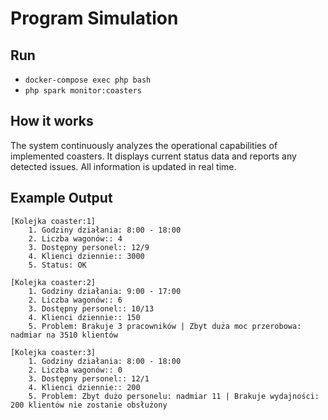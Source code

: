 # Program Simulation

## Run

- `docker-compose exec php bash`
- `php spark monitor:coasters`

## How it works

The system continuously analyzes the operational capabilities of implemented coasters. It displays current status data
and reports any detected issues. All information is updated in real time.

## Example Output

```text
[Kolejka coaster:1]
    1. Godziny działania: 8:00 - 18:00
    2. Liczba wagonów:: 4
    3. Dostępny personel:: 12/9
    4. Klienci dziennie:: 3000
    5. Status: OK

[Kolejka coaster:2]
    1. Godziny działania: 9:00 - 17:00
    2. Liczba wagonów:: 6
    3. Dostępny personel:: 10/13
    4. Klienci dziennie:: 150
    5. Problem: Brakuje 3 pracowników | Zbyt duża moc przerobowa: nadmiar na 3510 klientów

[Kolejka coaster:3]
    1. Godziny działania: 8:00 - 18:00
    2. Liczba wagonów:: 0
    3. Dostępny personel:: 12/1
    4. Klienci dziennie:: 200
    5. Problem: Zbyt dużo personelu: nadmiar 11 | Brakuje wydajności: 200 klientów nie zostanie obsłużony
```
